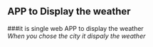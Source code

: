 ## APP to Display the weather <br>
###it is single web APP to display the weather<br>
*When you chose the city it dispaly the weather*<br>


